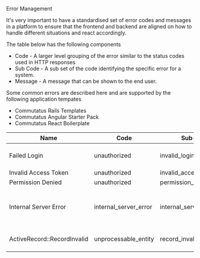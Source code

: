 Error Management

It's very important to have a standardised set of error codes and messages in a platform to ensure that the frontend and backend are aligned on how to handle different situations and react accordingly. 

The table below has the following components

- Code - A larger level grouping of the error similar to the status codes used in HTTP responses
- Sub Code - A sub set of the code identifying the specific error for a system.
- Message - A message that can be shown to the end user.



Some common errors are described here and are supported by the following application tempates 

- Commutatus Rails Templates
- Commutatus Angular Starter Pack
- Commutatus React Boilerplate



| Name                        | Code                  | Sub-code                  | Message                              | Comments                                 |
| --------------------------- | --------------------- | ------------------------- | ------------------------------------ | ---------------------------------------- |
| Failed Login                | unauthorized          | invalid_login_combination | Incorrect email/password combination |                                          |
| Invalid Access Token        | unauthorized          | invalid_access_token      |                                      |                                          |
| Permission Denied           | unauthorized          | permission_denied         |                                      |                                          |
| Internal Server Error       | internal_server_error | internal_server_error     |                                      | We normally also return the Rollbar UUID |
| ActiveRecord::RecordInvalid | unprocessable_entity  | record_invalid            | e.message from ActiveRecord          |                                          |

